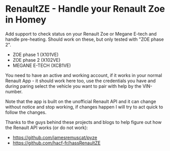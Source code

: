 # RenaultZE - Handle your Renault Zoe in Homey

Add support to check status on your Renault Zoe or Megane E-tech and handle pre-heating.
Should work on these, but only tested with "ZOE phase 2".
* ZOE phase 1 (X101VE)
* ZOE phase 2 (X102VE)
* MEGANE E-TECH (XCB1VE)

You need to have an active and working account, if it works in your normal Renault App - it should work here too, use the credentials you have and during paring select the vehicle you want to pair with help by the VIN-number.

Note that the app is built on the unofficial Renault API and it can change without notice and stop working, if changes happen I will try to act quick to follow the changes.

Thanks to the guys behind these projects and blogs to help figure out how the Renault API works (or do not work):
- https://github.com/jamesremuscat/pyze
- https://github.com/hacf-fr/hassRenaultZE